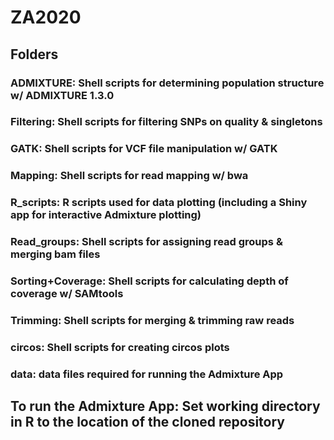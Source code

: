 # ZA2020

## Folders
### ADMIXTURE: Shell scripts for determining population structure w/ ADMIXTURE 1.3.0
### Filtering: Shell scripts for filtering SNPs on quality & singletons
### GATK: Shell scripts for VCF file manipulation w/ GATK
### Mapping: Shell scripts for read mapping w/ bwa
### R_scripts: R scripts used for data plotting (including a Shiny app for interactive Admixture plotting)
### Read_groups: Shell scripts for assigning read groups & merging bam files
### Sorting+Coverage: Shell scripts for calculating depth of coverage w/ SAMtools
### Trimming: Shell scripts for merging & trimming raw reads
### circos: Shell scripts for creating circos plots
### data: data files required for running the Admixture App

## To run the Admixture App: Set working directory in R to the location of the cloned repository
